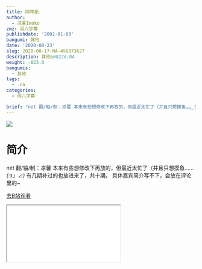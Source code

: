```yaml
---
title: 阿咩拓
author:
  - 凉薯Imoko
zmz: 周六字幕
publishdate: '2001-01-03'
bangumi: 其他
date: '2020-08-23'
slug: 2020-08-17-NA-456873627
description: 其他&#8226;NA
weight: -823.0
bangumis:
  - 其他
tags:
  - .na
categories:
  - 周六字幕

brief: "net 翻/轴/制：凉薯 本来有些想修改下再放的，但最近太忙了（并且只想摸鱼……_(:з」∠)_ 有几期补过的也放进来了，共十期。 具体嘉宾简介写不下，会放在评论里的~"
---
```

![](https://raw.githubusercontent.com/tcgriffith/owaraisite/master/static/tmpimg/d67e840433bff76b47246fae4e37f1c561abd8fb.jpg.480.jpg)
# 简介  
net
翻/轴/制：凉薯
本来有些想修改下再放的，但最近太忙了（并且只想摸鱼……_(:з」∠)_ 
有几期补过的也放进来了，共十期。
具体嘉宾简介写不下，会放在评论里的~  

[去B站观看](https://www.bilibili.com/video/av456873627/)
<div class ="resp-container"><iframe class="testiframe" src="//player.bilibili.com/player.html?aid=456873627"", scrolling="no", allowfullscreen="true" > </iframe></div> 
